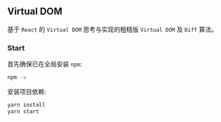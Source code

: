 ## Virtual DOM
基于 `React` 的 `Virtual DOM` 思考与实现的粗糙版 `Virtual DOM` 及 `Diff` 算法。

### Start
首先确保已在全局安装 `npm`:
```bash
npm -v
```
安装项目依赖:
```bash
yarn install
yarn start
```